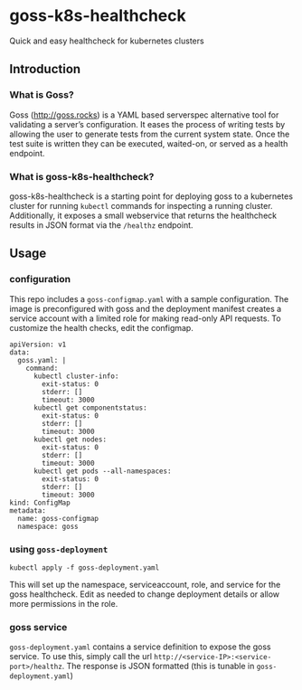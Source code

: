 # goss-k8s-healthcheck
Quick and easy healthcheck for kubernetes clusters

## Introduction

### What is Goss?
Goss (http://goss.rocks) is a YAML based serverspec alternative tool for validating a server’s configuration. It eases the process of writing tests by allowing the user to generate tests from the current system state. Once the test suite is written they can be executed, waited-on, or served as a health endpoint.

### What is goss-k8s-healthcheck?
goss-k8s-healthcheck is a starting point for deploying goss to a kubernetes cluster for running `kubectl` commands for inspecting a running cluster. Additionally, it exposes a small webservice that returns the healthcheck results in JSON format via the `/healthz` endpoint.

## Usage

### configuration
This repo includes a `goss-configmap.yaml` with a sample configuration.  The image is preconfigured with goss and the deployment manifest creates a service account with a limited role for making read-only API requests.  To customize the health checks, edit the configmap.

    apiVersion: v1
    data:
      goss.yaml: |
        command:
          kubectl cluster-info:
            exit-status: 0
            stderr: []
            timeout: 3000
          kubectl get componentstatus:
            exit-status: 0
            stderr: []
            timeout: 3000
          kubectl get nodes:
            exit-status: 0
            stderr: []
            timeout: 3000
          kubectl get pods --all-namespaces:
            exit-status: 0
            stderr: []
            timeout: 3000
    kind: ConfigMap
    metadata:
      name: goss-configmap
      namespace: goss

### using `goss-deployment`
    kubectl apply -f goss-deployment.yaml

This will set up the namespace, serviceaccount, role, and service for the goss healthcheck. Edit as needed to change deployment details or allow more permissions in the role.

### goss service
`goss-deployment.yaml` contains a service definition to expose the goss service.  To use this, simply call the url `http://<service-IP>:<service-port>/healthz`. The response is JSON formatted (this is tunable in `goss-deployment.yaml`) 